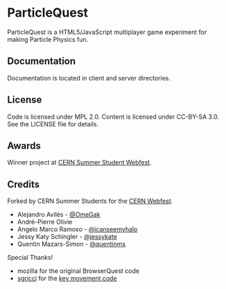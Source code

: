 ParticleQuest
============

ParticleQuest is a HTML5/JavaScript multiplayer game experiment for making Particle Physics fun.


Documentation
-------------

Documentation is located in client and server directories.


License
-------

Code is licensed under MPL 2.0. Content is licensed under CC-BY-SA 3.0.
See the LICENSE file for details.


Awards
------
Winner project at [CERN Summer Student Webfest](http://www.citizencyberscience.net/cern-webfest/).

Credits
-------
Forked by CERN Summer Students for the [CERN Webfest](http://www.citizencyberscience.net/cern-webfest/).

* Alejandro Avilés - [@OmeGak](http://twitter.com/OmeGak)
* André-Pierre Olivie
* Angelo Marco Ramoso - [@icanseemyhalo](http://twitter.com/icanseemyhalo)
* Jessy Katy Schingler - [@jessykate](http://twitter.com/jessykate)
* Quentin Mazars-Simon - [@quentinms](http://twitter.com/quentinms)

Special Thanks!
* mozilla for the original BrowserQuest code
* [sgricci](https://github.com/sgricci) for the [key movement code](https://github.com/mozilla/BrowserQuest/pull/24)

